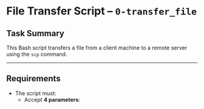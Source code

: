 # File Transfer Script – `0-transfer_file`

##  Task Summary

This Bash script transfers a file from a client machine to a remote server using the `scp` command.

---

## Requirements

- The script must:
  - Accept **4 parameters**:
